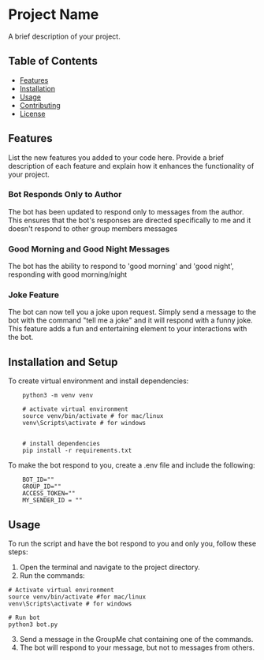 # Project Name

A brief description of your project.

## Table of Contents

- [Features](#features)
- [Installation](#installation)
- [Usage](#usage)
- [Contributing](#contributing)
- [License](#license)

## Features

List the new features you added to your code here. Provide a brief description of each feature and explain how it enhances the functionality of your project.

### Bot Responds Only to Author

The bot has been updated to respond only to messages from the author. This ensures that the bot's responses are directed specifically to me and it doesn't respond to other group members messages

### Good Morning and Good Night Messages

The bot has the ability to respond to 'good morning' and 'good night', responding with good morning/night <MY NAME> 

### Joke Feature

The bot can now tell you a joke upon request. Simply send a message to the bot with the command "tell me a joke" and it will respond with a funny joke. This feature adds a fun and entertaining element to your interactions with the bot.

## Installation and Setup

To create virtual environment and install dependencies: 
``` 
    python3 -m venv venv

    # activate virtual environment
    source venv/bin/activate # for mac/linux
    venv\Scripts\activate # for windows


    # install dependencies
    pip install -r requirements.txt
```

To make the bot respond to you, create a .env file and include the following: 
```
    BOT_ID=""
    GROUP_ID=""
    ACCESS_TOKEN=""
    MY_SENDER_ID = ""
```

## Usage

To run the script and have the bot respond to you and only you, follow these steps:
1. Open the terminal and navigate to the project directory.
2. Run the commands:  
```
# Activate virtual environment
source venv/bin/activate #for mac/linux
venv\Scripts\activate # for windows

# Run bot
python3 bot.py
```
3. Send a message in the GroupMe chat containing one of the commands.
4. The bot will respond to your message, but not to messages from others.
